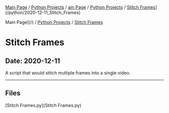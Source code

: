[Main Page](/) / [Python Projects](/python) / [ain Page](/) / [Python Projects](/python) / [Stitch Frames](/python/2020-12-11_Stitch_Frames)](/python/2020-12-11_Stitch_Frames)

Main Page](/) / [Python Projects](/python) / [Stitch Frames](/python/2020-12-11_Stitch_Frames)

# Stitch Frames

## Date: 2020-12-11

A script that would stitch multiple frames into a single video.

-----

## Files

[Stitch Frames.py](Stitch Frames.py)